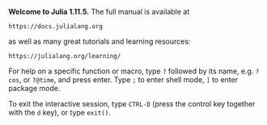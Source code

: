 **Welcome to Julia 1.11.5.** The full manual is available at

```
https://docs.julialang.org
```

as well as many great tutorials and learning resources:

```
https://julialang.org/learning/
```

For help on a specific function or macro, type `?` followed by its name, e.g. `?cos`, or `?@time`, and press enter. Type `;` to enter shell mode, `]` to enter package mode.

To exit the interactive session, type `CTRL-D` (press the control key together with the `d` key), or type `exit()`.
